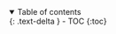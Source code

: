<details open markdown="block">
  <summary>
    Table of contents
  </summary>
  {: .text-delta }
- TOC
{:toc}
</details>
